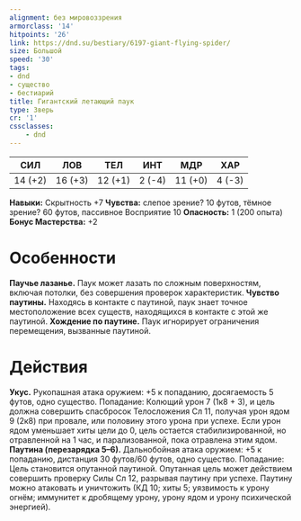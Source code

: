 ```yaml
---
alignment: без мировоззрения
armorclass: '14'
hitpoints: '26'
link: https://dnd.su/bestiary/6197-giant-flying-spider/
size: Большой
speed: '30'
tags:
- dnd
- существо
- бестиарий
title: Гигантский летающий паук
type: Зверь
cr: '1'
cssclasses:
    - dnd
---
```



| СИЛ | ЛОВ | ТЕЛ | ИНТ | МДР | ХАР |
|---|---|---|---|---|---|
| 14 (+2) | 16 (+3) | 12 (+1) | 2 (-4) | 11 (+0) | 4 (-3) |
**Навыки:** Скрытность +7
**Чувства:** слепое зрение? 10 футов, тёмное зрение? 60 футов, пассивное Восприятие 10
**Опасность:** 1 (200 опыта)
**Бонус Мастерства:** +2


# Особенности
**Паучье лазанье.** Паук может лазать по сложным поверхностям, включая потолки, без совершения проверок характеристик.
**Чувство паутины.** Находясь в контакте с паутиной, паук знает точное местоположение всех существ, находящихся в контакте с этой же паутиной.
**Хождение по паутине.** Паук игнорирует ограничения перемещения, вызванные паутиной.


# Действия
**Укус.** Рукопашная атака оружием: +5 к попаданию, досягаемость 5 футов, одно существо. Попадание: Колющий урон 7 (1к8 + 3), и цель должна совершить спасбросок Телосложения Сл 11, получая урон ядом 9 (2к8) при провале, или половину этого урона при успехе. Если урон ядом уменьшает хиты цели до 0, цель остается стабилизированной, но отравленной на 1 час, и парализованной, пока отравлена этим ядом.
**Паутина (перезарядка 5–6).** Дальнобойная атака оружием: +5 к попаданию, дистанция 30 футов/60 футов, одно существо. Попадание: Цель становится опутанной паутиной. Опутанная цель может действием совершить проверку Силы Сл 12, разрывая паутину при успехе. Паутину можно атаковать и уничтожить (КД 10; хиты 5; уязвимость к урону огнём; иммунитет к дробящему урону, урону ядом и урону психической энергией).